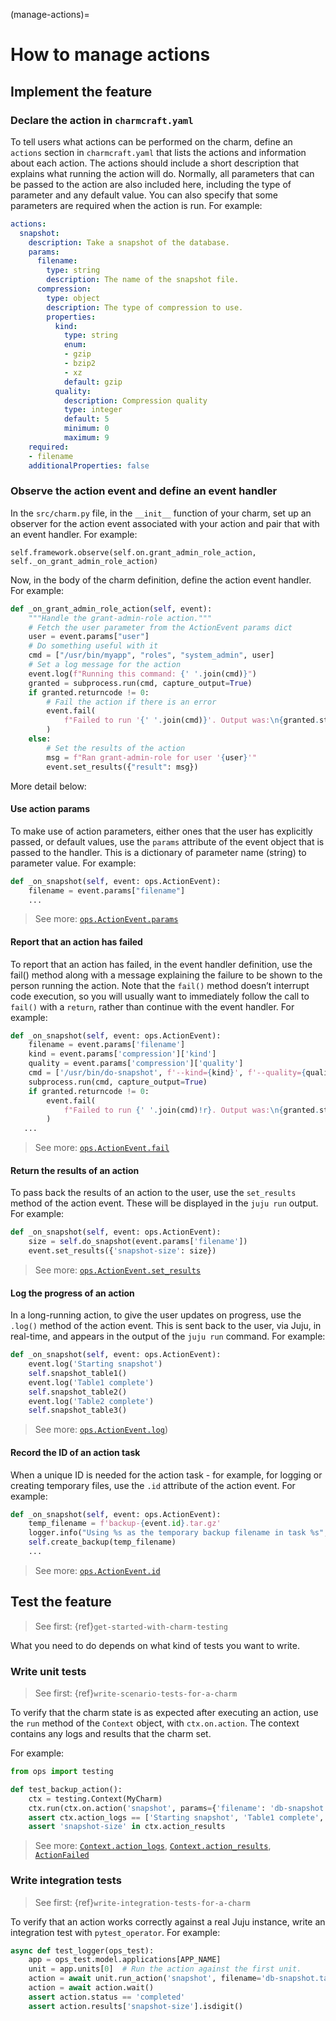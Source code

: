 (manage-actions)=
# How to manage actions

<!-- UPDATE LINKS
> See first: [`juju` | Action](https://juju.is/docs/juju/action), [`juju` | Manage actions](https://juju.is/docs/juju/manage-actions), [`charmcraft` | Manage actions]()
-->

## Implement the feature

### Declare the action in `charmcraft.yaml`

To tell users what actions can be performed on the charm, define an `actions` section in `charmcraft.yaml` that lists the actions and information about each action. The actions should include a short description that explains what running the action will do. Normally, all parameters that can be passed to the action are also included here, including the type of parameter and any default value. You can also specify that some parameters are required when the action is run.
For example:

```yaml
actions:
  snapshot:
    description: Take a snapshot of the database.
    params:
      filename:
        type: string
        description: The name of the snapshot file.
      compression:
        type: object
        description: The type of compression to use.
        properties:
          kind:
            type: string
            enum:
            - gzip
            - bzip2
            - xz
            default: gzip
          quality:
            description: Compression quality
            type: integer
            default: 5
            minimum: 0
            maximum: 9
    required:
    - filename
    additionalProperties: false
```

### Observe the action event and define an event handler

In the `src/charm.py` file, in the `__init__` function of your charm, set up an observer for the action event associated with your action and pair that with an event handler. For example:

```
self.framework.observe(self.on.grant_admin_role_action, self._on_grant_admin_role_action)
```

Now, in the body of the charm definition, define the action event handler. For example:

```python
def _on_grant_admin_role_action(self, event):
    """Handle the grant-admin-role action."""
    # Fetch the user parameter from the ActionEvent params dict
    user = event.params["user"]
    # Do something useful with it
    cmd = ["/usr/bin/myapp", "roles", "system_admin", user]
    # Set a log message for the action
    event.log(f"Running this command: {' '.join(cmd)}")
    granted = subprocess.run(cmd, capture_output=True)
    if granted.returncode != 0:
        # Fail the action if there is an error
        event.fail(
            f"Failed to run '{' '.join(cmd)}'. Output was:\n{granted.stderr.decode('utf-8')}"
        )
    else:
        # Set the results of the action
        msg = f"Ran grant-admin-role for user '{user}'"
        event.set_results({"result": msg})
```

More detail below:

#### Use action params

To make use of action parameters, either ones that the user has explicitly passed, or default values, use the `params` attribute of the event object that is passed to the handler. This is a dictionary of parameter name (string) to parameter value. For example:

```python
def _on_snapshot(self, event: ops.ActionEvent):
    filename = event.params["filename"]
    ...
```

> See more: [`ops.ActionEvent.params`](https://ops.readthedocs.io/en/latest/reference/ops.html#ops.ActionEvent.params)

#### Report that an action has failed

To report that an action has failed, in the event handler definition, use the fail() method along with a message explaining the failure to be shown to the person running the action. Note that the `fail()` method doesn’t interrupt code execution, so you will usually want to immediately follow the call to `fail()` with a `return`, rather than continue with the event handler. For example:

```python
def _on_snapshot(self, event: ops.ActionEvent):
    filename = event.params['filename']
    kind = event.params['compression']['kind']
    quality = event.params['compression']['quality']
    cmd = ['/usr/bin/do-snapshot', f'--kind={kind}', f'--quality={quality}', filename]
    subprocess.run(cmd, capture_output=True)
    if granted.returncode != 0:
        event.fail(
            f"Failed to run {' '.join(cmd)!r}. Output was:\n{granted.stderr.decode('utf-8')}"
        )
   ...
```

> See more: [`ops.ActionEvent.fail`](https://ops.readthedocs.io/en/latest/reference/ops.html#ops.ActionEvent.fail)

#### Return the results of an action

To pass back the results of an action to the user, use the `set_results` method of the action event. These will be displayed in the `juju run` output. For example:

```python
def _on_snapshot(self, event: ops.ActionEvent):
    size = self.do_snapshot(event.params['filename'])
    event.set_results({'snapshot-size': size})
```

> See more: [`ops.ActionEvent.set_results`](https://ops.readthedocs.io/en/latest/reference/ops.html#ops.ActionEvent.set_results)

#### Log the progress of an action

In a long-running action, to give the user updates on progress, use the `.log()` method of the action event. This is sent back to the user, via Juju, in real-time, and appears in the output of the `juju run` command. For example:

```python
def _on_snapshot(self, event: ops.ActionEvent):
    event.log('Starting snapshot')
    self.snapshot_table1()
    event.log('Table1 complete')
    self.snapshot_table2()
    event.log('Table2 complete')
    self.snapshot_table3()
```

> See more: [`ops.ActionEvent.log`](https://ops.readthedocs.io/en/latest/reference/ops.html#ops.ActionEvent.log))

#### Record the ID of an action task

When a unique ID is needed for the action task - for example, for logging or creating temporary files, use the `.id` attribute of the action event. For example:

```python
def _on_snapshot(self, event: ops.ActionEvent):
    temp_filename = f'backup-{event.id}.tar.gz'
    logger.info("Using %s as the temporary backup filename in task %s", filename, event.id)
    self.create_backup(temp_filename)
    ... 
```
> See more: [`ops.ActionEvent.id`](https://ops.readthedocs.io/en/latest/reference/ops.html#ops.ActionEvent.id)

## Test the feature

> See first: {ref}`get-started-with-charm-testing`

What you need to do depends on what kind of tests you want to write.

### Write unit tests

> See first: {ref}`write-scenario-tests-for-a-charm`

To verify that the charm state is as expected after executing an action, use the `run` method of the `Context` object, with `ctx.on.action`. The context contains any logs and results that the charm set.

For example:

```python
from ops import testing

def test_backup_action():
    ctx = testing.Context(MyCharm)
    ctx.run(ctx.on.action('snapshot', params={'filename': 'db-snapshot.tar.gz'}), testing.State())
    assert ctx.action_logs == ['Starting snapshot', 'Table1 complete', 'Table2 complete']
    assert 'snapshot-size' in ctx.action_results
```

> See more: [`Context.action_logs`](https://ops.readthedocs.io/en/latest/reference/ops-testing.html#ops.testing.Context.action_logs), [`Context.action_results`](https://ops.readthedocs.io/en/latest/reference/ops-testing.html#ops.testing.Context.action_results), [`ActionFailed`](https://ops.readthedocs.io/en/latest/reference/ops-testing.html#ops.testing.ActionFailed)


### Write integration tests

> See first: {ref}`write-integration-tests-for-a-charm`

To verify that an action works correctly against a real Juju instance, write an integration test with `pytest_operator`. For example:

```python
async def test_logger(ops_test):
    app = ops_test.model.applications[APP_NAME]
    unit = app.units[0]  # Run the action against the first unit.
    action = await unit.run_action('snapshot', filename='db-snapshot.tar.gz')
    action = await action.wait()
    assert action.status == 'completed'
    assert action.results['snapshot-size'].isdigit()
```

